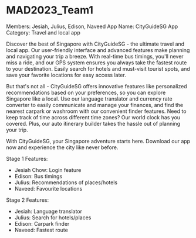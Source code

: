 # MAD2023_Team1

Members: 
Jesiah, Julius, Edison, Naveed
App Name: CityGuideSG
App Category: Travel and local app

Discover the best of Singapore with CityGuideSG - the ultimate travel and local app. Our user-friendly interface and advanced features make planning and navigating your trip a breeze. With real-time bus timings, you'll never miss a ride, and our GPS system ensures you always take the fastest route to your destination. Easily search for hotels and must-visit tourist spots, and save your favorite locations for easy access later.

But that's not all - CityGuideSG offers innovative features like personalized recommendations based on your preferences, so you can explore Singapore like a local. Use our language translator and currency rate converter to easily communicate and manage your finances, and find the nearest carpark or washroom with our convenient finder features. Need to keep track of time across different time zones? Our world clock has you covered. Plus, our auto itinerary builder takes the hassle out of planning your trip.

With CityGuideSG, your Singapore adventure starts here. Download our app now and experience the city like never before.


Stage 1  Features:
- Jesiah Chow: Login feature
- Edison: Bus timings
- Julius: Recommendations of places/hotels
- Naveed: Favourite locations 

Stage 2 Features:
- Jesiah: Language translator
- Julius: Search for hotels/places
- Edison: Carpark finder
- Naveed: Fastest route



